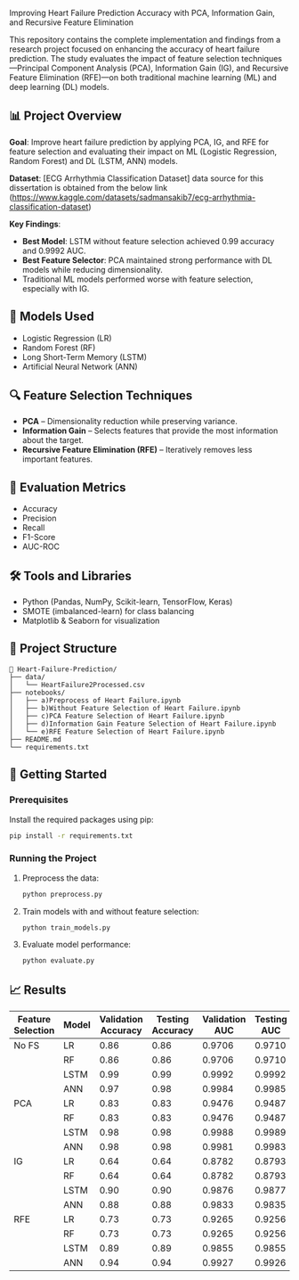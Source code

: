 Improving Heart Failure Prediction Accuracy with PCA, Information Gain, and Recursive Feature Elimination

This repository contains the complete implementation and findings from a research project focused on enhancing the accuracy of heart failure prediction. The study evaluates the impact of feature selection techniques—Principal Component Analysis (PCA), Information Gain (IG), and Recursive Feature Elimination (RFE)—on both traditional machine learning (ML) and deep learning (DL) models.

## 📊 Project Overview

**Goal**: Improve heart failure prediction by applying PCA, IG, and RFE for feature selection and evaluating their impact on ML (Logistic Regression, Random Forest) and DL (LSTM, ANN) models.

**Dataset**: [ECG Arrhythmia Classification Dataset] data source for this dissertation is obtained from the below link
(https://www.kaggle.com/datasets/sadmansakib7/ecg-arrhythmia-classification-dataset) 


**Key Findings**:
- **Best Model**: LSTM without feature selection achieved 0.99 accuracy and 0.9992 AUC.
- **Best Feature Selector**: PCA maintained strong performance with DL models while reducing dimensionality.
- Traditional ML models performed worse with feature selection, especially with IG.

## 🧠 Models Used

- Logistic Regression (LR)
- Random Forest (RF)
- Long Short-Term Memory (LSTM)
- Artificial Neural Network (ANN)

## 🔍 Feature Selection Techniques

- **PCA** – Dimensionality reduction while preserving variance.
- **Information Gain** – Selects features that provide the most information about the target.
- **Recursive Feature Elimination (RFE)** – Iteratively removes less important features.

## 🧪 Evaluation Metrics

- Accuracy
- Precision
- Recall
- F1-Score
- AUC-ROC

## 🛠 Tools and Libraries

- Python (Pandas, NumPy, Scikit-learn, TensorFlow, Keras)
- SMOTE (imbalanced-learn) for class balancing
- Matplotlib & Seaborn for visualization

## 🧬 Project Structure

```
📁 Heart-Failure-Prediction/
├── data/
│   └── HeartFailure2Processed.csv
├── notebooks/
│   ├── a)Preprocess of Heart Failure.ipynb
│   ├── b)Without Feature Selection of Heart Failure.ipynb
│   ├── c)PCA Feature Selection of Heart Failure.ipynb
│   ├── d)Information Gain Feature Selection of Heart Failure.ipynb
│   └── e)RFE Feature Selection of Heart Failure.ipynb
├── README.md
└── requirements.txt
```

## 🚀 Getting Started

### Prerequisites
Install the required packages using pip:

```bash
pip install -r requirements.txt
```

### Running the Project

1. Preprocess the data:
   ```bash
   python preprocess.py
   ```

2. Train models with and without feature selection:
   ```bash
   python train_models.py
   ```

3. Evaluate model performance:
   ```bash
   python evaluate.py
   ```

## 📈 Results

| Feature Selection | Model | Validation Accuracy | Testing Accuracy | Validation AUC | Testing AUC |
|-------------------|-------|----------------------|-------------------|----------------|-------------|
| No FS             | LR    | 0.86                 | 0.86              | 0.9706         | 0.9710      |
|                   | RF    | 0.86                 | 0.86              | 0.9706         | 0.9710      |
|                   | LSTM  | 0.99                 | 0.99              | 0.9992         | 0.9992      |
|                   | ANN   | 0.97                 | 0.98              | 0.9984         | 0.9985      |
| PCA               | LR    | 0.83                 | 0.83              | 0.9476         | 0.9487      |
|                   | RF    | 0.83                 | 0.83              | 0.9476         | 0.9487      |
|                   | LSTM  | 0.98                 | 0.98              | 0.9988         | 0.9989      |
|                   | ANN   | 0.98                 | 0.98              | 0.9981         | 0.9983      |
| IG                | LR    | 0.64                 | 0.64              | 0.8782         | 0.8793      |
|                   | RF    | 0.64                 | 0.64              | 0.8782         | 0.8793      |
|                   | LSTM  | 0.90                 | 0.90              | 0.9876         | 0.9877      |
|                   | ANN   | 0.88                 | 0.88              | 0.9833         | 0.9835      |
| RFE               | LR    | 0.73                 | 0.73              | 0.9265         | 0.9256      |
|                   | RF    | 0.73                 | 0.73              | 0.9265         | 0.9256      |
|                   | LSTM  | 0.89                 | 0.89              | 0.9855         | 0.9855      |
|                   | ANN   | 0.94                 | 0.94              | 0.9927         | 0.9926      |


